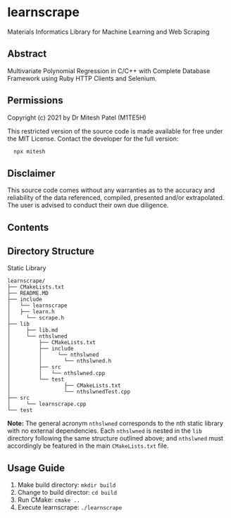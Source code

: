 # learnscrape
Materials Informatics Library for Machine Learning and Web Scraping

## Abstract
Multivariate Polynomial Regression in C/C++ with Complete Database Framework using Ruby HTTP Clients and Selenium.

## Permissions
Copyright (c) 2021 by Dr Mitesh Patel (M1TE5H)

This restricted version of the source code is made available for free under the MIT License. Contact the developer for the full version:
```bash
  npx mitesh
```

## Disclaimer
This source code comes without any warranties as to the accuracy and reliability of the data referenced, compiled, presented and/or extrapolated. The user is advised to conduct their own due diligence.

## Contents



## Directory Structure
Static Library
```
learnscrape/
├── CMakeLists.txt
├── README.MD
├── include
│   └── learnscrape
│   ├── learn.h
│	  └── scrape.h
├── lib
│	  ├── lib.md
│	  └── nthslwned
│	      ├── CMakeLists.txt
│	      ├── include
│	      │ 	└── nthslwned
│	      │	      └── nthslwned.h
│	      ├── src
│	      │   └── nthslwned.cpp
│	      └── test
│			      ├── CMakeLists.txt
│			      └── nthslwnedTest.cpp
├── src
│	  └── learnscrape.cpp
└── test
```

**Note:** The general acronym `nthslwned` corresponds to the nth static library with no external dependencies. Each `nthslwned` is nested in the `lib` directory following the same structure outlined above; and `nthslwned` must accordingly be featured in the main `CMakeLists.txt` file.


## Usage Guide
1. Make build directory: `mkdir build`
2. Change to build director: `cd build`
3. Run CMake: `cmake ..`
4. Execute learnscrape: `./learnscrape` 

